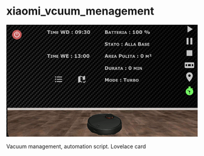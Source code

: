 # xiaomi_vcuum_menagement
![alt text](https://raw.githubusercontent.com/alesoft73/xiaomi_vacuum_menagement/main/Image_1.png)

Vacuum management, automation script. Lovelace card

